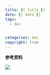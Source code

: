 ```yaml
---
title: {{ title }}
date: {{ date }}
tags:
  - dev
  

categories: dev
copyright: true
---
```


<!--more-->

**参考资料**
[]()

![](http://oankigr4l.bkt.clouddn.com/wexin.png)